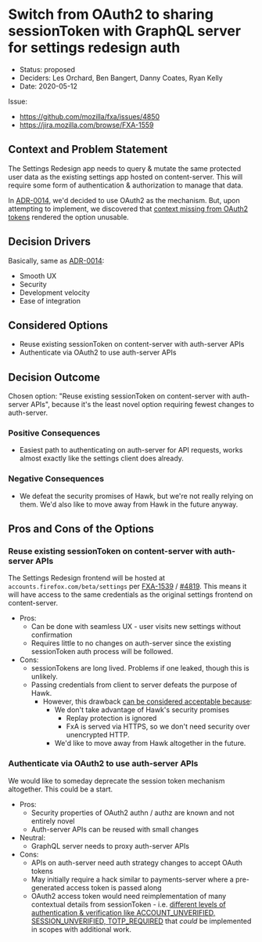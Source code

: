 # Switch from OAuth2 to sharing sessionToken with GraphQL server for settings redesign auth

- Status: proposed
- Deciders: Les Orchard, Ben Bangert, Danny Coates, Ryan Kelly
- Date: 2020-05-12

Issue:

- https://github.com/mozilla/fxa/issues/4850
- https://jira.mozilla.com/browse/FXA-1559

## Context and Problem Statement

The Settings Redesign app needs to query & mutate the same protected user data as the existing settings app hosted on content-server. This will require some form of authentication & authorization to manage that data.

In [ADR-0014](0014-auth-for-settings-redesign.md), we'd decided to use OAuth2 as the mechanism. But, upon attempting to implement, we discovered that [context missing from OAuth2 tokens][missing-oauth2-context] rendered the option unusable.

[missing-oauth2-context]: https://github.com/mozilla/fxa/pull/4931#discussion_r411828476

## Decision Drivers

Basically, same as [ADR-0014](0014-auth-for-settings-redesign.md):

- Smooth UX
- Security
- Development velocity
- Ease of integration

## Considered Options

- Reuse existing sessionToken on content-server with auth-server APIs
- Authenticate via OAuth2 to use auth-server APIs

## Decision Outcome

Chosen option: "Reuse existing sessionToken on content-server with auth-server APIs", because it's the least novel option requiring fewest changes to auth-server.

### Positive Consequences

- Easiest path to authenticating on auth-server for API requests, works almost exactly like the settings client does already.

### Negative Consequences

- We defeat the security promises of Hawk, but we're not really relying on them. We'd also like to move away from Hawk in the future anyway.

## Pros and Cons of the Options

### Reuse existing sessionToken on content-server with auth-server APIs

The Settings Redesign frontend will be hosted at `accounts.firefox.com/beta/settings` per [FXA-1539](https://jira.mozilla.com/browse/FXA-1539) / [#4819](https://github.com/mozilla/fxa/issues/4819). This means it will have access to the same credentials as the original settings frontend on content-server.

- Pros:
  - Can be done with seamless UX - user visits new settings without confirmation
  - Requires little to no changes on auth-server since the existing sessionToken auth process will be followed.
- Cons:
  - sessionTokens are long lived. Problems if one leaked, though this is unlikely.
  - Passing credentials from client to server defeats the purpose of Hawk.
    - However, this drawback [can be considered acceptable because](https://github.com/mozilla/fxa/pull/5253#issuecomment-626112085):
      - We don't take advantage of Hawk's security promises
        - Replay protection is ignored
        - FxA is served via HTTPS, so we don't need security over unencrypted HTTP.
      - We'd like to move away from Hawk altogether in the future.

### Authenticate via OAuth2 to use auth-server APIs

We would like to someday deprecate the session token mechanism altogether. This could be a start.

- Pros:
  - Security properties of OAuth2 authn / authz are known and not entirely novel
  - Auth-server APIs can be reused with small changes
- Neutral:
  - GraphQL server needs to proxy auth-server APIs
- Cons:
  - APIs on auth-server need auth strategy changes to accept OAuth tokens
  - May initially require a hack similar to payments-server where a pre-generated access token is passed along
  - OAuth2 access token would need reimplementation of many contextual details from sessionToken - i.e. [different levels of authentication & verification like ACCOUNT_UNVERIFIED, SESSION_UNVERIFIED, TOTP_REQUIRED](https://github.com/mozilla/fxa/pull/4931#discussion_r411828476) that _could_ be implemented in scopes with additional work.
